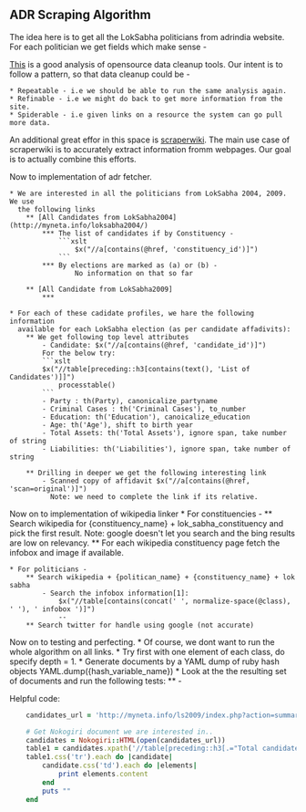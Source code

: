 ADR Scraping Algorithm
----------------------

The idea here is to get all the LokSabha politicians from adrindia website. For 
each politician we get fields which make sense - 

[This](http://courses.cs.washington.edu/courses/cse544/13sp/final-projects/p12-plarsson.pdf)
is a good analysis of opensource data cleanup tools. Our intent is to follow a 
pattern, so that data cleanup could be -
	
	* Repeatable - i.e we should be able to run the same analysis again.
	* Refinable - i.e we might do back to get more information from the site.
	* Spiderable - i.e given links on a resource the system can go pull more data.

An additional great effor in this space is [scraperwiki](http://www.scraperwiki.com).
The main use case of scraperwiki is to accurately extract information fromm webpages.
Our goal is to actually combine this efforts.

Now to implementation of adr fetcher. 

	* We are interested in all the politicians from LokSabha 2004, 2009. We use
	  the following links
	  	** [All Candidates from LokSabha2004](http://myneta.info/loksabha2004/)
	  		*** The list of candidates if by Constituency -
	  			```xslt
		  			$x("//a[contains(@href, 'constituency_id')]")
		  		```
	  		*** By elections are marked as (a) or (b) -
	  				No information on that so far

	  	** [All Candidate from LokSabha2009]
	  		*** 

	* For each of these cadidate profiles, we hare the following information 
	  available for each LokSabha election (as per candidate affadivits):
	  	** We get following top level attributes
	  		- Candidate: $x("//a[contains(@href, 'candidate_id')]")
	  		For the below try:
	  		```xslt
	  		$x("//table[preceding::h3[contains(text(), 'List of Candidates')]]")
	  			processtable()
	  		```
	  		- Party : th(Party), canonicalize_partyname
	  		- Criminal Cases : th('Criminal Cases'), to_number
	  		- Education: th('Education'), canoicalize_education
	  		- Age: th('Age'), shift to birth year
	  		- Total Assets: th('Total Assets'), ignore span, take number of string
	  		- Liabilities: th('Liabilities'), ignore span, take number of string

	  	** Drilling in deeper we get the following interesting link
	  		- Scanned copy of affidavit $x("//a[contains(@href, 'scan=original')]")
	  		  Note: we need to complete the link if its relative.

Now on to implementation of wikipedia linker
	* For constituencies -
		** Search wikipedia for {constituency_name} + lok_sabha_constituency 
			and pick the first result. Note: google doesn't let you search and 
			the bing results are low on relevancy.
		** For each wikipedia constituency page fetch the infobox and image if available.

	* For politicians -
		** Search wikipedia + {politican_name} + {constituency_name} + lok sabha
			- Search the infobox information[1]:
				$x("//table[contains(concat(' ', normalize-space(@class), ' '), ' infobox ')]")
				-- 
		** Search twitter for handle using google (not accurate)


Now on to testing and perfecting.
	* Of course, we dont want to run the whole algorithm on all links.
	* Try first with one element of each class, do specify depth = 1.
	* Generate documents by a YAML dump of ruby hash objects
		YAML.dump({hash_variable_name})
	* Look at the the resulting set of documents and run the following tests:
		** -

Helpful code:
```ruby
	candidates_url = 'http://myneta.info/ls2009/index.php?action=summary&subAction=candidates_analyzed&sort=candidate#summary'

	# Get Nokogiri document we are interested in..
	candidates = Nokogiri::HTML(open(candidates_url))
	table1 = candidates.xpath('//table[preceding::h3[.="Total candidates analyzed by NEW"]]')
	table1.css('tr').each do |candidate|
		candidate.css('td').each do |elements|
			print elements.content
		end
		puts ""
	end
```

[1]: http://stackoverflow.com/questions/1390568/how-to-match-attributes-that-contain-a-certain-string
